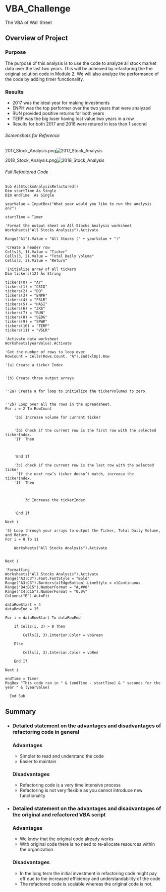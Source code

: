 # VBA_Challenge
The VBA of Wall Street
## Overview of Project

### Purpose
The purpose of this analysis is to use the code to analyze all stock market data over the last two years. This will be acheived by refactoring the the original solution code in Module 2. We will also analyze the performance of the code by adding timer functionality.

### Results

- 2017 was the ideal year for making investments
- ENPH was the top performer over the two years that were analyzed
- RUN provided positive returns for both years
- TERP was the big loser having lost value two years in a row
- Results for both 2017 and 2018 were retured in less than 1 second

###### Screenshots for Reference

2017_Stock_Analysis.png![2017_Stock_Analysis](https://user-images.githubusercontent.com/85522326/125882184-1ab18b05-dd28-471f-909a-c45ff673f889.png)

2018_Stock_Analysis.png![2018_Stock_Analysis](https://user-images.githubusercontent.com/85522326/125882195-3f6b595d-69e6-467b-9a27-3199912b9f60.png)

###### Full Refactored Code

    Sub AllStocksAnalysisRefactored()
    Dim startTime As Single
    Dim endTime  As Single
    
    yearValue = InputBox("What year would you like to run the analysis on?")

    startTime = Timer
    
    'Format the output sheet on All Stocks Analysis worksheet
    Worksheets("All Stocks Analysis").Activate
    
    Range("A1").Value = "All Stocks (" + yearValue + ")"
    
    'Create a header row
    Cells(3, 1).Value = "Ticker"
    Cells(3, 2).Value = "Total Daily Volume"
    Cells(3, 3).Value = "Return"

    'Initialize array of all tickers
    Dim tickers(12) As String
    
    tickers(0) = "AY"
    tickers(1) = "CSIQ"
    tickers(2) = "DQ"
    tickers(3) = "ENPH"
    tickers(4) = "FSLR"
    tickers(5) = "HASI"
    tickers(6) = "JKS"
    tickers(7) = "RUN"
    tickers(8) = "SEDG"
    tickers(9) = "SPWR"
    tickers(10) = "TERP"
    tickers(11) = "VSLR"
    
    'Activate data worksheet
    Worksheets(yearValue).Activate
    
    'Get the number of rows to loop over
    RowCount = Cells(Rows.Count, "A").End(xlUp).Row
    
    '1a) Create a ticker Index
    

    '1b) Create three output arrays   
    
    
    ''2a) Create a for loop to initialize the tickerVolumes to zero. 
    
        
    ''2b) Loop over all the rows in the spreadsheet. 
    For i = 2 To RowCount
    
        '3a) Increase volume for current ticker
        
        
        '3b) Check if the current row is the first row with the selected tickerIndex.
        'If  Then
            
            
            
        'End If
        
        '3c) check if the current row is the last row with the selected ticker
         'If the next row’s ticker doesn’t match, increase the tickerIndex.
        'If  Then
            
            

            '3d Increase the tickerIndex. 
            
            
        'End If
    
    Next i
    
    '4) Loop through your arrays to output the Ticker, Total Daily Volume, and Return.
    For i = 0 To 11
        
        Worksheets("All Stocks Analysis").Activate
        
        
    Next i
    
    'Formatting
    Worksheets("All Stocks Analysis").Activate
    Range("A3:C3").Font.FontStyle = "Bold"
    Range("A3:C3").Borders(xlEdgeBottom).LineStyle = xlContinuous
    Range("B4:B15").NumberFormat = "#,##0"
    Range("C4:C15").NumberFormat = "0.0%"
    Columns("B").AutoFit

    dataRowStart = 4
    dataRowEnd = 15

    For i = dataRowStart To dataRowEnd
        
        If Cells(i, 3) > 0 Then
            
            Cells(i, 3).Interior.Color = vbGreen
            
        Else
        
            Cells(i, 3).Interior.Color = vbRed
            
        End If
        
    Next i
 
    endTime = Timer
    MsgBox "This code ran in " & (endTime - startTime) & " seconds for the year " & (yearValue)
    
      End Sub
   
 





## Summary

- ### Detailed statement on the advantages and disadvantages of refactoring code in general

  ### Advantages
  
  - Simpler to read and understand the code
  - Easier to maintain
  
  ### Disadvantages
  
  - Refactoring code is a very time intensive process 
  - Refactoring is not very flexible as you cannot introduce new functionality
   
- ### Detailed statement on the advantages and disadvantages of the original and refactored VBA script
  
  ### Advantages
  
  - We know that the original code already works
  - With original code there is no need to re-allocate resources within the organization
  
  ### Disadvantages
  
  - In the long term the initial investment in refactoring code might pay off due to the increased efficiency and understandability of the code
  - The refactored code is scalable whereas the original code is not. 
